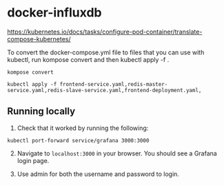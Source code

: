 # docker-influxdb

https://kubernetes.io/docs/tasks/configure-pod-container/translate-compose-kubernetes/

To convert the docker-compose.yml file to files that you can use with kubectl, run kompose convert and then kubectl apply -f <output file>.
  
```
kompose convert
```

```
kubectl apply -f frontend-service.yaml,redis-master-service.yaml,redis-slave-service.yaml,frontend-deployment.yaml,
```

## Running locally
1. Check that it worked by running the following:

```
kubectl port-forward service/grafana 3000:3000
```

2. Navigate to ```localhost:3000``` in your browser. You should see a Grafana login page.

3. Use admin for both the username and password to login.
